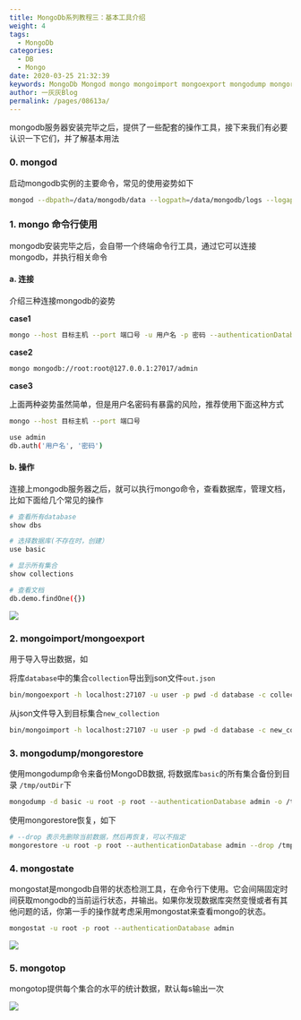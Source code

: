 ```yaml
---
title: MongoDb系列教程三：基本工具介绍
weight: 4
tags: 
  - MongoDb
categories: 
  - DB
  - Mongo
date: 2020-03-25 21:32:39
keywords: MongoDb Mongod mongo mongoimport mongoexport mongodump mongorestore mongostate mongotop
author: 一灰灰Blog
permalink: /pages/08613a/
---
```


mongodb服务器安装完毕之后，提供了一些配套的操作工具，接下来我们有必要认识一下它们，并了解基本用法

<!-- more -->

### 0. mongod

启动mongodb实例的主要命令，常见的使用姿势如下

```bash
mongod --dbpath=/data/mongodb/data --logpath=/data/mongodb/logs --logappend --auth  --port=27017 --fork
```

### 1. mongo 命令行使用

mongodb安装完毕之后，会自带一个终端命令行工具，通过它可以连接mongodb，并执行相关命令

#### a. 连接

介绍三种连接mongodb的姿势

**case1**

```bash
mongo --host 目标主机 --port 端口号 -u 用户名 -p 密码 --authenticationDatabase admin
```

**case2**

```bash
mongo mongodb://root:root@127.0.0.1:27017/admin
```

**case3**

上面两种姿势虽然简单，但是用户名密码有暴露的风险，推荐使用下面这种方式

```bash
mongo --host 目标主机 --port 端口号

use admin
db.auth('用户名', '密码')
```

#### b. 操作

连接上mongodb服务器之后，就可以执行mongo命令，查看数据库，管理文档，比如下面给几个常见的操作

```bash
# 查看所有database
show dbs

# 选择数据库(不存在时，创建）
use basic

# 显示所有集合
show collections

# 查看文档
db.demo.findOne({})
```

![](/imgs/200325/00.jpg)

### 2. mongoimport/mongoexport

用于导入导出数据，如

将库`database`中的集合`collection`导出到json文件`out.json`

```bash
bin/mongoexport -h localhost:27107 -u user -p pwd -d database -c collection -o out.json
```

从json文件导入到目标集合`new_collection`

```bash
bin/mongoimport -h localhost:27107 -u user -p pwd -d database -c new_collection ./out.json
```

### 3. mongodump/mongorestore

使用mongodump命令来备份MongoDB数据, 将数据库`basic`的所有集合备份到目录 `/tmp/outDir`下

```bash
mongodump -d basic -u root -p root --authenticationDatabase admin -o /tmp/outDir
```

使用mongorestore恢复，如下

```bash
# --drop 表示先删除当前数据，然后再恢复，可以不指定
mongorestore -u root -p root --authenticationDatabase admin --drop /tmp/outDir
```

### 4. mongostate

mongostat是mongodb自带的状态检测工具，在命令行下使用。它会间隔固定时间获取mongodb的当前运行状态，并输出。如果你发现数据库突然变慢或者有其他问题的话，你第一手的操作就考虑采用mongostat来查看mongo的状态。

```bash
mongostat -u root -p root --authenticationDatabase admin
```

![](/imgs/200325/01.jpg)


### 5. mongotop

mongotop提供每个集合的水平的统计数据，默认每s输出一次
 
![](/imgs/200325/02.jpg)
